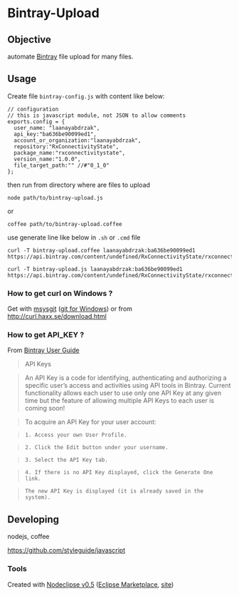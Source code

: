 # Bintray-Upload

## Objective

automate [Bintray](http://bintray.com) file upload for many files.

## Usage

Create file `bintray-config.js` with content like below:

	// configuration
	// this is javascript module, not JSON to allow comments
	exports.config = {
	  user_name: "laanayabdrzak",
	  api_key:"ba636be90099ed1",
	  account_or_organization:"laanayabdrzak",
	  repository:"RxConnectivityState",
	  package_name:"rxconnectivitystate",
	  version_name:"1.0.0",
	  file_target_path:"" //#"0_1_0"
	};
	
then run from directory where are files to upload

	node path/to/bintray-upload.js
	
or		

	coffee path/to/bintray-upload.coffee
	
use generate line like below in `.sh` or `.cmd` file

	curl -T bintray-upload.coffee laanayabdrzak:ba636be90099ed1
	https://api.bintray.com/content/undefined/RxConnectivityState/rxconnectivitystate/1.0.0/
	
	curl -T bintray-upload.js laanayabdrzak:ba636be90099ed1 https://api.bintray.com/content/undefined/RxConnectivityState/rxconnectivitystate/1.0.0/

### How to get curl on Windows ?

Get with [msysgit](http://code.google.com/p/msysgit/downloads/list?q=full+installer+official+git)
 ([git for Windows](http://msysgit.github.io/)) or from <http://curl.haxx.se/download.html>

### How to get API_KEY ?

From [Bintray User Guide](https://bintray.com/docs/bintrayuserguide.html)

> API Keys

> An API Key is a code for identifying, authenticating and authorizing a specific user’s access and activities using API tools in Bintray. Current functionality allows each user to use only one API Key at any given time but the feature of allowing multiple API Keys to each user is coming soon!

> To acquire an API Key for your user account:

>     1. Access your own User Profile.

>     2. Click the Edit button under your username.

>     3. Select the API Key tab.

>     4. If there is no API Key displayed, click the Generate One link.

>     The new API Key is displayed (it is already saved in the system).

## Developing

nodejs, coffee

https://github.com/styleguide/javascript

### Tools

Created with [Nodeclipse v0.5](https://github.com/Nodeclipse/nodeclipse-1)
 ([Eclipse Marketplace](http://marketplace.eclipse.org/content/nodeclipse), [site](http://www.nodeclipse.org))   
